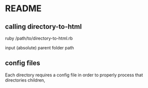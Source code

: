 # README

## calling directory-to-html
ruby /path/to/directory-to-html.rb

input (absolute) parent folder path


## config files
Each directory requires a config file in order to properly process that directories children,
